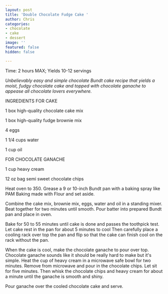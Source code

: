 ```yaml
---
layout: post
title: 'Double Chocolate Fudge Cake '
author: Chris
categories:
- chocolate
- cake
- dessert
image: ''
featured: false
hidden: false

---
```

Time: 2 hours MAX; Yields 10-12 servings

_Unbelievably easy and simple chocolate Bundt cake recipe that yields a moist, fudgy chocolate cake and topped with chocolate ganache to appease all chocolate lovers everywhere._

INGREDIENTS FOR CAKE

1 box high-quality chocolate cake mix

1 box high-quality fudge brownie mix

4 eggs

1 1/4 cups water

1 cup oil

FOR CHOCOLATE GANACHE

1 cup heavy cream

12 oz bag semi sweet chocolate chips

Heat oven to 350. Grease a 9 or 10-inch Bundt pan with a baking spray like PAM Baking made with Flour and set aside.

Combine the cake mix, brownie mix, eggs, water and oil in a standing mixer. Beat together for two minutes until smooth. Pour batter into prepared Bundt pan and place in oven. 

Bake for 50 to 55 minutes until cake is done and passes the toothpick test. Let cake rest in the pan for about 5 minutes to cool Then carefully place a cooling rack over top the pan and flip so that the cake can finish cool on the rack without the pan.

When the cake is cool, make the chocolate ganache to pour over top. Chocolate ganache sounds like it should be really hard to make but it's simple. Heat the cup of heavy cream in a microwave safe bowl for two minutes. Remove from microwave and pour in the chocolate chips. Let sit for five minutes. Then whisk the chocolate chips and heavy cream for about a minute until the ganache is smooth and shiny. 

Pour ganache over the cooled chocolate cake and serve. 